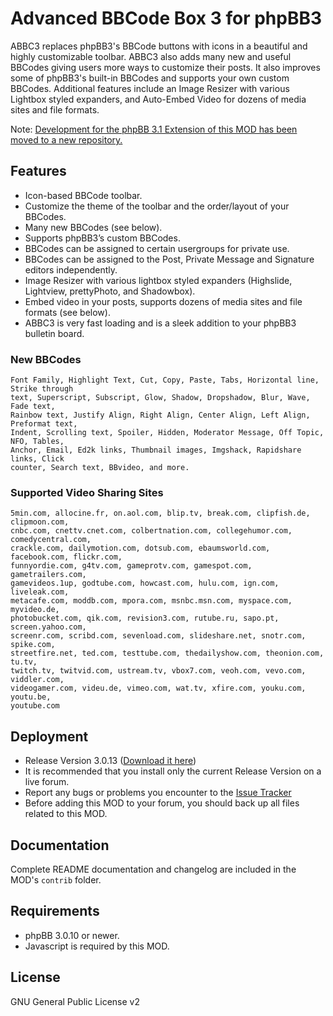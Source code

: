 Advanced BBCode Box 3 for phpBB3
=================================

ABBC3 replaces phpBB3's BBCode buttons with icons in a beautiful and highly customizable toolbar. ABBC3 also adds many new and useful BBCodes giving users more ways to customize their posts. It also improves some of phpBB3's built-in BBCodes and supports your own custom BBCodes. Additional features include an Image Resizer with various Lightbox styled expanders, and Auto-Embed Video for dozens of media sites and file formats.

Note: [Development for the phpBB 3.1 Extension of this MOD has been moved to a new repository.](https://github.com/VSEphpbb/abbc3)

Features
--------

* Icon-based BBCode toolbar.
* Customize the theme of the toolbar and the order/layout of your BBCodes.
* Many new BBCodes (see below).
* Supports phpBB3’s custom BBCodes.
* BBCodes can be assigned to certain usergroups for private use.
* BBCodes can be assigned to the Post, Private Message and Signature editors independently.
* Image Resizer with various lightbox styled expanders (Highslide, Lightview, prettyPhoto, and Shadowbox).
* Embed video in your posts, supports dozens of media sites and file formats (see below).
* ABBC3 is very fast loading and is a sleek addition to your phpBB3 bulletin board.


### New BBCodes

	Font Family, Highlight Text, Cut, Copy, Paste, Tabs, Horizontal line, Strike through
	text, Superscript, Subscript, Glow, Shadow, Dropshadow, Blur, Wave, Fade text,
	Rainbow text, Justify Align, Right Align, Center Align, Left Align, Preformat text,
	Indent, Scrolling text, Spoiler, Hidden, Moderator Message, Off Topic, NFO, Tables,
	Anchor, Email, Ed2k links, Thumbnail images, Imgshack, Rapidshare links, Click
	counter, Search text, BBvideo, and more.
 
### Supported Video Sharing Sites

	5min.com, allocine.fr, on.aol.com, blip.tv, break.com, clipfish.de, clipmoon.com,
	cnbc.com, cnettv.cnet.com, colbertnation.com, collegehumor.com, comedycentral.com,
	crackle.com, dailymotion.com, dotsub.com, ebaumsworld.com, facebook.com, flickr.com,
	funnyordie.com, g4tv.com, gameprotv.com, gamespot.com, gametrailers.com,
	gamevideos.1up, godtube.com, howcast.com, hulu.com, ign.com, liveleak.com,
	metacafe.com, moddb.com, mpora.com, msnbc.msn.com, myspace.com, myvideo.de,
	photobucket.com, qik.com, revision3.com, rutube.ru, sapo.pt, screen.yahoo.com,
	screenr.com, scribd.com, sevenload.com, slideshare.net, snotr.com, spike.com,
	streetfire.net, ted.com, testtube.com, thedailyshow.com, theonion.com, tu.tv,
	twitch.tv, twitvid.com, ustream.tv, vbox7.com, veoh.com, vevo.com, viddler.com,
	videogamer.com, videu.de, vimeo.com, wat.tv, xfire.com, youku.com, youtu.be,
	youtube.com


Deployment
----------

* Release Version 3.0.13 ([Download it here](http://www.phpbb.com/customise/db/mod/advanced_bbcode_box_3/)) 
* It is recommended that you install only the current Release Version on a live forum.
* Report any bugs or problems you encounter to the [Issue Tracker](http://github.com/VSEphpbb/Advanced-BBCode-Box-3/issues)
* Before adding this MOD to your forum, you should back up all files related to this MOD.


Documentation
-------------

Complete README documentation and changelog are included in the MOD's `contrib` folder.


Requirements
------------

* phpBB 3.0.10 or newer.
* Javascript is required by this MOD.

License
-------

GNU General Public License v2
